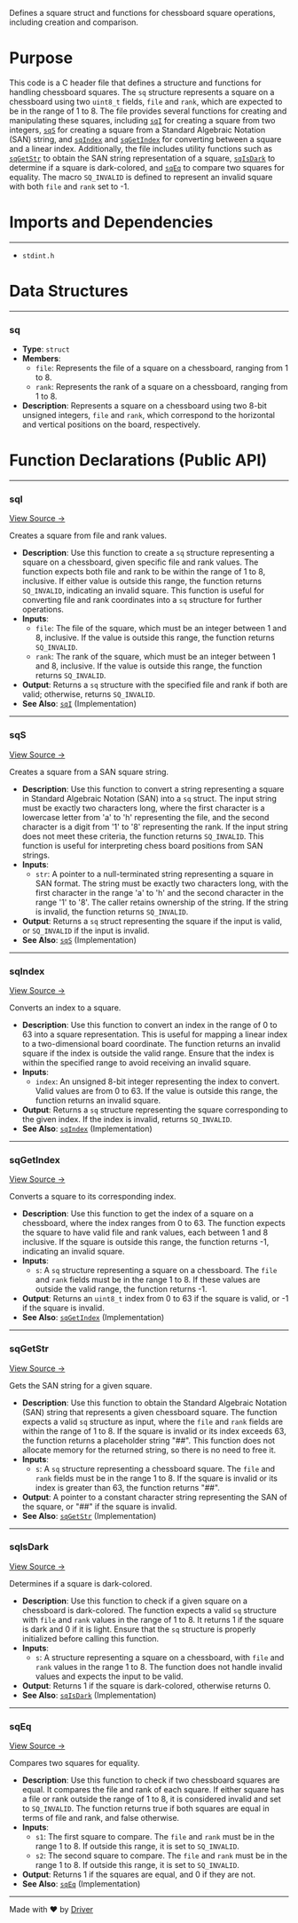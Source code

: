 <!--------------------------------------------------------------------------------->
<!-- IMPORTANT: This file is auto-generated by Driver (https://driver.ai). -------->
<!-- Manual edits may be overwritten on future commits. --------------------------->
<!--------------------------------------------------------------------------------->

Defines a square struct and functions for chessboard square operations, including creation and comparison.

# Purpose
This code is a C header file that defines a structure and functions for handling chessboard squares. The `sq` structure represents a square on a chessboard using two `uint8_t` fields, `file` and `rank`, which are expected to be in the range of 1 to 8. The file provides several functions for creating and manipulating these squares, including [`sqI`](<#sqi>) for creating a square from two integers, [`sqS`](<#sqs>) for creating a square from a Standard Algebraic Notation (SAN) string, and [`sqIndex`](<#sqindex>) and [`sqGetIndex`](<#sqgetindex>) for converting between a square and a linear index. Additionally, the file includes utility functions such as [`sqGetStr`](<#sqgetstr>) to obtain the SAN string representation of a square, [`sqIsDark`](<#sqisdark>) to determine if a square is dark-colored, and [`sqEq`](<#sqeq>) to compare two squares for equality. The macro `SQ_INVALID` is defined to represent an invalid square with both `file` and `rank` set to -1.
# Imports and Dependencies

---
- `stdint.h`


# Data Structures

---
### sq
- **Type**: ``struct``
- **Members**:
    - ``file``: Represents the file of a square on a chessboard, ranging from 1 to 8.
    - ``rank``: Represents the rank of a square on a chessboard, ranging from 1 to 8.
- **Description**: Represents a square on a chessboard using two 8-bit unsigned integers, `file` and `rank`, which correspond to the horizontal and vertical positions on the board, respectively.


# Function Declarations (Public API)

---
### sqI<!-- {{#callable_declaration:sqI}} -->
[View Source →](<../../../../../chesslib/include/chesslib/square.h#L20>)

Creates a square from file and rank values.
- **Description**: Use this function to create a `sq` structure representing a square on a chessboard, given specific file and rank values. The function expects both file and rank to be within the range of 1 to 8, inclusive. If either value is outside this range, the function returns `SQ_INVALID`, indicating an invalid square. This function is useful for converting file and rank coordinates into a `sq` structure for further operations.
- **Inputs**:
    - `file`: The file of the square, which must be an integer between 1 and 8, inclusive. If the value is outside this range, the function returns `SQ_INVALID`.
    - `rank`: The rank of the square, which must be an integer between 1 and 8, inclusive. If the value is outside this range, the function returns `SQ_INVALID`.
- **Output**: Returns a `sq` structure with the specified file and rank if both are valid; otherwise, returns `SQ_INVALID`.
- **See Also**: [`sqI`](<../../src/chesslib/square.c.md#sqi>)  (Implementation)


---
### sqS<!-- {{#callable_declaration:sqS}} -->
[View Source →](<../../../../../chesslib/include/chesslib/square.h#L22>)

Creates a square from a SAN square string.
- **Description**: Use this function to convert a string representing a square in Standard Algebraic Notation (SAN) into a `sq` struct. The input string must be exactly two characters long, where the first character is a lowercase letter from 'a' to 'h' representing the file, and the second character is a digit from '1' to '8' representing the rank. If the input string does not meet these criteria, the function returns `SQ_INVALID`. This function is useful for interpreting chess board positions from SAN strings.
- **Inputs**:
    - `str`: A pointer to a null-terminated string representing a square in SAN format. The string must be exactly two characters long, with the first character in the range 'a' to 'h' and the second character in the range '1' to '8'. The caller retains ownership of the string. If the string is invalid, the function returns `SQ_INVALID`.
- **Output**: Returns a `sq` struct representing the square if the input is valid, or `SQ_INVALID` if the input is invalid.
- **See Also**: [`sqS`](<../../src/chesslib/square.c.md#sqs>)  (Implementation)


---
### sqIndex<!-- {{#callable_declaration:sqIndex}} -->
[View Source →](<../../../../../chesslib/include/chesslib/square.h#L25>)

Converts an index to a square.
- **Description**: Use this function to convert an index in the range of 0 to 63 into a square representation. This is useful for mapping a linear index to a two-dimensional board coordinate. The function returns an invalid square if the index is outside the valid range. Ensure that the index is within the specified range to avoid receiving an invalid square.
- **Inputs**:
    - `index`: An unsigned 8-bit integer representing the index to convert. Valid values are from 0 to 63. If the value is outside this range, the function returns an invalid square.
- **Output**: Returns a `sq` structure representing the square corresponding to the given index. If the index is invalid, returns `SQ_INVALID`.
- **See Also**: [`sqIndex`](<../../src/chesslib/square.c.md#sqindex>)  (Implementation)


---
### sqGetIndex<!-- {{#callable_declaration:sqGetIndex}} -->
[View Source →](<../../../../../chesslib/include/chesslib/square.h#L26>)

Converts a square to its corresponding index.
- **Description**: Use this function to get the index of a square on a chessboard, where the index ranges from 0 to 63. The function expects the square to have valid file and rank values, each between 1 and 8 inclusive. If the square is outside this range, the function returns -1, indicating an invalid square.
- **Inputs**:
    - `s`: A `sq` structure representing a square on a chessboard. The `file` and `rank` fields must be in the range 1 to 8. If these values are outside the valid range, the function returns -1.
- **Output**: Returns an `uint8_t` index from 0 to 63 if the square is valid, or -1 if the square is invalid.
- **See Also**: [`sqGetIndex`](<../../src/chesslib/square.c.md#sqgetindex>)  (Implementation)


---
### sqGetStr<!-- {{#callable_declaration:sqGetStr}} -->
[View Source →](<../../../../../chesslib/include/chesslib/square.h#L29>)

Gets the SAN string for a given square.
- **Description**: Use this function to obtain the Standard Algebraic Notation (SAN) string that represents a given chessboard square. The function expects a valid `sq` structure as input, where the `file` and `rank` fields are within the range of 1 to 8. If the square is invalid or its index exceeds 63, the function returns a placeholder string "##". This function does not allocate memory for the returned string, so there is no need to free it.
- **Inputs**:
    - `s`: A `sq` structure representing a chessboard square. The `file` and `rank` fields must be in the range 1 to 8. If the square is invalid or its index is greater than 63, the function returns "##".
- **Output**: A pointer to a constant character string representing the SAN of the square, or "##" if the square is invalid.
- **See Also**: [`sqGetStr`](<../../src/chesslib/square.c.md#sqgetstr>)  (Implementation)


---
### sqIsDark<!-- {{#callable_declaration:sqIsDark}} -->
[View Source →](<../../../../../chesslib/include/chesslib/square.h#L32>)

Determines if a square is dark-colored.
- **Description**: Use this function to check if a given square on a chessboard is dark-colored. The function expects a valid `sq` structure with `file` and `rank` values in the range of 1 to 8. It returns 1 if the square is dark and 0 if it is light. Ensure that the `sq` structure is properly initialized before calling this function.
- **Inputs**:
    - `s`: A structure representing a square on a chessboard, with `file` and `rank` values in the range 1 to 8. The function does not handle invalid values and expects the input to be valid.
- **Output**: Returns 1 if the square is dark-colored, otherwise returns 0.
- **See Also**: [`sqIsDark`](<../../src/chesslib/square.c.md#sqisdark>)  (Implementation)


---
### sqEq<!-- {{#callable_declaration:sqEq}} -->
[View Source →](<../../../../../chesslib/include/chesslib/square.h#L35>)

Compares two squares for equality.
- **Description**: Use this function to check if two chessboard squares are equal. It compares the file and rank of each square. If either square has a file or rank outside the range of 1 to 8, it is considered invalid and set to `SQ_INVALID`. The function returns true if both squares are equal in terms of file and rank, and false otherwise.
- **Inputs**:
    - `s1`: The first square to compare. The `file` and `rank` must be in the range 1 to 8. If outside this range, it is set to `SQ_INVALID`.
    - `s2`: The second square to compare. The `file` and `rank` must be in the range 1 to 8. If outside this range, it is set to `SQ_INVALID`.
- **Output**: Returns 1 if the squares are equal, and 0 if they are not.
- **See Also**: [`sqEq`](<../../src/chesslib/square.c.md#sqeq>)  (Implementation)



---
Made with ❤️ by [Driver](https://www.driver.ai/)